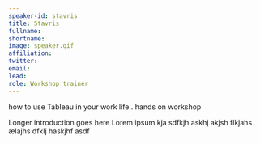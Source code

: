 ```yaml
---
speaker-id: stavris
title: Stavris
fullname:
shortname:
image: speaker.gif
affiliation:
twitter:
email:
lead:
role: Workshop trainer
---
```


how to use Tableau in your work life..
hands on workshop

Longer introduction goes here Lorem ipsum kja sdfkjh askhj akjsh flkjahs
ælajhs dfklj haskjhf asdf
